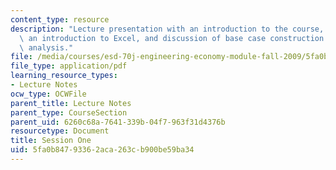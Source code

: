 ```yaml
---
content_type: resource
description: "Lecture presentation with an introduction to the course, a course outline,\
  \ an introduction to Excel, and discussion of base case construction \r\nand sensitivity\
  \ analysis."
file: /media/courses/esd-70j-engineering-economy-module-fall-2009/5fa0b84793362aca263cb900be59ba34_MITESD_70Jf09_lec01.pdf
file_type: application/pdf
learning_resource_types:
- Lecture Notes
ocw_type: OCWFile
parent_title: Lecture Notes
parent_type: CourseSection
parent_uid: 6260c68a-7641-339b-04f7-963f31d4376b
resourcetype: Document
title: Session One
uid: 5fa0b847-9336-2aca-263c-b900be59ba34
---
```

